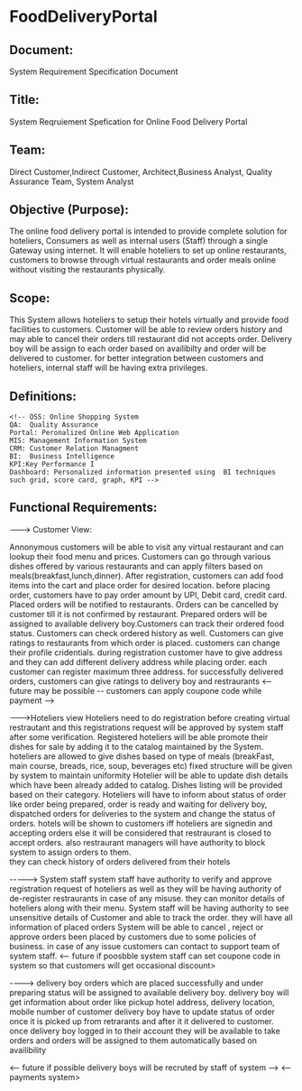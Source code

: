 # FoodDeliveryPortal

## Document:
System Requirement Specification Document

## Title:
System Reqruiement Spefication for Online Food Delivery Portal

## Team: 
Direct Customer,Indirect Customer, Architect,Business Analyst,	Quality Assurance Team, System Analyst

## Objective (Purpose):
The online food delivery portal is intended to  provide complete solution for hoteliers, Consumers as well as internal users (Staff) through  a single Gateway using internet. It will enable hoteliers to set up online restaurants, customers to browse through virtual restaurants and order meals online without visiting the restaurants physically.

## Scope:
This System allows hoteliers to setup their hotels virtually and provide food facilities to customers.
Customer will be able to  review orders history and may able to cancel their orders till restaurant did not accepts order.
Delivery boy will be assign to each order based on availibilty and order will be delivered to customer.
for better integration between customers and hoteliers, internal staff will be having extra privileges. 

## Definitions:
	<!-- OSS: Online Shopping System
	QA:  Quality Assurance
	Portal: Peronalized Online Web Application
	MIS: Management Information System
	CRM: Customer Relation Managment
	BI:  Business Intelligence
	KPI:Key Performance I
	Dashboard: Personalized information presented using  BI techniques such grid, score card, graph, KPI -->


## Functional Requirements:
---> Customer View:

Annonymous customers will be able to visit any virtual restaurant and can lookup their food menu and prices.
Customers can go through various dishes offered by various restaurants and can apply filters based on meals(breakfast,lunch,dinner).
After registration, customers can add food items into the cart and place order for desired location. before placing order, customers have to pay order amount by UPI, Debit card, credit card. Placed orders will be notified to restaurants. Orders can be cancelled by customer till it is not confirmed by restaurant.
Prepared orders will be assigned to available delivery boy.Customers can track their ordered food status.
Customers can check ordered history as well. 
Customers can give ratings to restaurants from which order is placed.
customers can change their profile cridentials.
during registration customer have to give address and they can add different delivery address while placing order. each customer can register maximum three address.
for successfully delivered orders, customers can give ratings to delivery boy and restraurants
<-- future may be possible -- customers can apply coupone code while payment --> 

--->Hoteliers view
Hoteliers need to do registration before creating virtual restrautant and this registrations request will be approved by system staff after some verification.
Registered hoteliers will be able promote their dishes for sale by adding it to the catalog maintained by the System.
hoteliers are allowed to give dishes based on type of meals (breakFast, main course, breads, rice, soup, beverages etc) fixed structure will be given by system to maintain uniformity
Hotelier will be able to update dish details which have been already added to catalog.
Dishes listing will be provided based on their category.
Hoteliers will have to inform about status of order like order being prepared, order is ready and waiting for delivery boy, dispatched orders for deliveries to the system and change the status of orders.
hotels will be shown to customers iff hoteliers are signedin and accepting orders else it will be considered that restraurant is closed to accept orders.
also restraurant managers will have authority to block system to assign orders to them.  
they can check history of orders delivered from their hotels


-----> System staff
system staff have authority to verify and approve registration request of hoteliers as well as they will be having authority of de-register restraurants in case of any misuse.
they can monitor details of hoteliers along with their menu.
System staff will be having authority to see unsensitive details of Customer and able to track the order. they will have all information of placed orders
System will be able to cancel , reject or approve orders been placed by customers due to some policies of business.
in case of any issue customers can contact to support team of system staff.
<-- future if poosbble system staff can set coupone code in system so that customers will get occasional discount>

----> delivery boy
orders which are placed successfully and under preparing status will be assigned to available delivery boy. delivery boy will get information about order like pickup hotel address, delivery location, mobile number of customer
delivery boy have to update status of order once it is picked up from retrarants and after it it delivered to customer.
once delivery boy logged in to their account they will be available to take orders and orders will be assigned to them  automatically based on availibility

<-- future if possible delivery boys will be recruted by staff of system --> 
<-- payments system> 